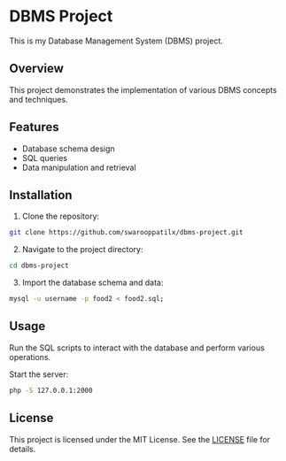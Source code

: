 # DBMS Project

This is my Database Management System (DBMS) project. 

## Overview

This project demonstrates the implementation of various DBMS concepts and techniques.

## Features

- Database schema design
- SQL queries
- Data manipulation and retrieval

## Installation

1. Clone the repository:
```bash
git clone https://github.com/swarooppatilx/dbms-project.git
```
2. Navigate to the project directory:
```bash
cd dbms-project
```
3. Import the database schema and data:
```bash 
mysql -u username -p food2 < food2.sql;
```

## Usage

Run the SQL scripts to interact with the database and perform various operations.

Start the server:
```bash
php -S 127.0.0.1:2000
```

## License

This project is licensed under the MIT License. See the [LICENSE](LICENSE) file for details.
